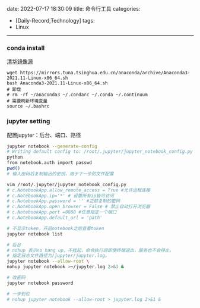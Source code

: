date: 2022-07-17 18:30:09
title: 命令行工具
categories:
- [Daily-Record,Technology]
tags:
- Linux

---

### conda install
[清华镜像源](https://mirrors.tuna.tsinghua.edu.cn/anaconda/archive/)
```
wget https://mirrors.tuna.tsinghua.edu.cn/anaconda/archive/Anaconda3-2021.11-Linux-x86_64.sh
bash Anaconda3-2021.11-Linux-x86_64.sh
# 卸载
# rm -rf ~/anaconda3 ~/.condarc ~/.conda ~/.continuum
# 需要刷新环境变量
source ~/.bashrc
```
### jupyter setting
配置jupyter：后台、端口、路径
``` sh
jupyter notebook --generate-config
# Writing default config to: /root/.jupyter/jupyter_notebook_config.py
python
from notebook.auth import passwd
pwd()
# 输入密码后复制输出的密钥，用于下一步的文件配置

vim /root/.jupyter/jupyter_notebook_config.py
# c.NotebookApp.allow_remote_access = True #允许远程连接
# c.NotebookApp.ip='*' # 设置所有ip皆可访问
# c.NotebookApp.password = '' #之前复制的密码
# c.NotebookApp.open_browser = False # 禁止自动打开浏览器
# c.NotebookApp.port =8888 #任意指定一个端口
# c.NotebookApp.default_url = 'path'

# 不显示token，开启notebook之后查看token
jupyter notebook list

# 后台
# ​nohup​​ 表示no hang up，不挂起，命令执行后即使终端退出，服务也不会停止。
# 指定日志文件路径为​​/jupyter/jupyter.log​​。
jupyter notebook --allow-root \
nohup jupyter notebook >~/jupyter.log 2>&1 &

# 改密码
jupyter notebook password

# 一步到位
# nohup jupyter notebook --allow-root > jupyter.log 2>&1 &
```



